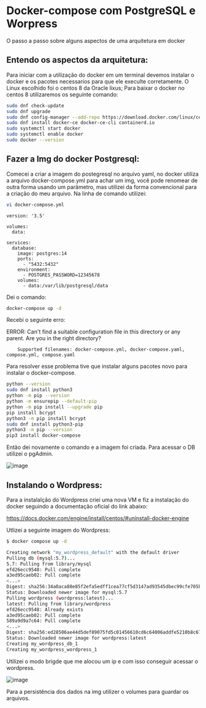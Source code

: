 # Docker-compose com PostgreSQL e Worpress
O passo a passo sobre alguns aspectos de uma arquitetura em docker

## Entendo os aspectos da arquitetura:
Para iniciar com a utilização do docker em um terminal devemos instalar o docker e os pacotes necessarios para que ele execulte corretamente.
O Linux escolhido foi o centos 8 da Oracle lixus;
Para baixar o docker no centos 8 utilizaremos os seguinte comando:

```bash
sudo dnf check-update
sudo dnf upgrade
sudo dnf config-manager --add-repo https://download.docker.com/linux/centos/docker-ce.repo
sudo dnf install docker-ce docker-ce-cli containerd.io
sudo systemctl start docker
sudo systemctl enable docker
sudo docker --version
```
## Fazer a Img do docker Postgresql:
Comecei a criar a imagem do postegresql no arquivo yaml, no docker utiliza a arquivo docker-compose.yml para achar um img, você pode renomear de outra forma usando um parâmetro, mas utilizei da forma convencional para a criação do meu arquivo. Na linha de comando utilizei:

```bash
vi docker-compose.yml
```

``` ymal
version: '3.5'

volumes:
  data:

services:
  database:
    image: postgres:14
    ports:
      - "5432:5432"
    environment:
      - POSTGRES_PASSWORD=12345678
    volumes:
      - data:/var/lib/postgresql/data
```

Dei o comando:

```bash
docker-compose up -d
```
Recebi o seguinte erro:

ERROR:
        Can't find a suitable configuration file in this directory or any
        parent. Are you in the right directory?

        Supported filenames: docker-compose.yml, docker-compose.yaml, compose.yml, compose.yaml


Para resolver esse problema tive que instalar alguns pacotes novo para instalar o docker-compose.

```bash
python --version
sudo dnf install python3
python -m pip --version
python -m ensurepip --default-pip
python -m pip install --upgrade pip
pip install bcrypt
python3 -m pip install bcrypt
sudo dnf install python3-pip
python3 -m pip --version
pip3 install docker-compose

```
Então dei novamente o comando e a imagem foi criada. Para acessar o DB utilizei o pgAdmin.

![image](https://github.com/steffanyperfil/Docker-compose/assets/62122415/f1da4049-f9dc-40d2-93b0-a17003955ca9)

## Instalando o Wordpress:

Para a instalalção do Wordpress criei uma nova VM e fiz a instalação do docker seguindo a documentação oficial do link abaixo:

https://docs.docker.com/engine/install/centos/#uninstall-docker-engine

Utlizei a seguinte imagem do Wordpress:

``` bash
$ docker compose up -d

Creating network "my_wordpress_default" with the default driver
Pulling db (mysql:5.7)...
5.7: Pulling from library/mysql
efd26ecc9548: Pull complete
a3ed95caeb02: Pull complete
<...>
Digest: sha256:34a0aca88e85f2efa5edff1cea77cf5d3147ad93545dbec99cfe705b03c520de
Status: Downloaded newer image for mysql:5.7
Pulling wordpress (wordpress:latest)...
latest: Pulling from library/wordpress
efd26ecc9548: Already exists
a3ed95caeb02: Pull complete
589a9d9a7c64: Pull complete
<...>
Digest: sha256:ed28506ae44d5def89075fd5c01456610cd6c64006addfe5210b8c675881aff6
Status: Downloaded newer image for wordpress:latest
Creating my_wordpress_db_1
Creating my_wordpress_wordpress_1

```

Utilizei o modo brigde que me alocou um ip e com isso conseguir acessar o wordpress.

![image](https://github.com/steffanyperfil/Docker-compose/assets/62122415/665cae52-668a-458a-a9ec-a444d9ff98b4)

Para a persistência dos dados na img utilizer o volumes para guardar os arquivos.






